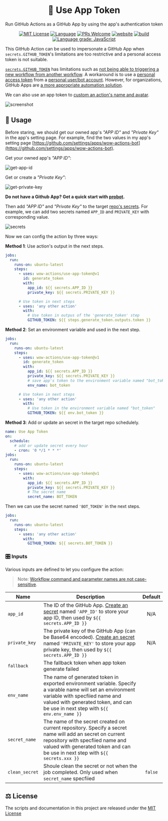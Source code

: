 <h1 align="center">🔑 Use App Token</h1>

<p align="center">Run GitHub Actions as a GitHub App by using the app's authentication token<strong></strong></p>

<p align="center">
  <a href="/wow-actions/use-app-token/blob/master/LICENSE"><img alt="MIT License" src="https://img.shields.io/github/license/wow-actions/use-app-token?style=flat-square"></a>
  <a href="https://www.typescriptlang.org" rel="nofollow"><img alt="Language" src="https://img.shields.io/badge/language-TypeScript-blue.svg?style=flat-square"></a>
  <a href="https://github.com/wow-actions/use-app-token/pulls"><img alt="PRs Welcome" src="https://img.shields.io/badge/PRs-Welcome-brightgreen.svg?style=flat-square" ></a>
  <a href="https://github.com/marketplace/actions/use-app-token" rel="nofollow"><img alt="website" src="https://img.shields.io/static/v1?label=&labelColor=505050&message=marketplace&color=0076D6&style=flat-square&logo=google-chrome&logoColor=0076D6" ></a>
  <a href="https://github.com/wow-actions/use-app-token/actions/workflows/release.yml"><img alt="build" src="https://img.shields.io/github/workflow/status/wow-actions/use-app-token/Release/master?logo=github&style=flat-square" ></a>
  <a href="https://lgtm.com/projects/g/wow-actions/use-app-token/context:javascript" rel="nofollow"><img alt="Language grade: JavaScript" src="https://img.shields.io/lgtm/grade/javascript/g/wow-actions/use-app-token.svg?logo=lgtm&style=flat-square" ></a>
</p>

This GitHub Action can be used to impersonate a GitHub App when `secrets.GITHUB_TOKEN`'s limitations are too restrictive and a personal access token is not suitable.

[`secrets.GITHUB_TOKEN`](https://help.github.com/en/actions/configuring-and-managing-workflows/authenticating-with-the-github_token) has limitations such as [not being able to triggering a new workflow from another workflow](https://github.community/t5/GitHub-Actions/Triggering-a-new-workflow-from-another-workflow/td-p/31676). A workaround is to use a [personal access token](https://help.github.com/en/github/authenticating-to-github/creating-a-personal-access-token-for-the-command-line) from a [personal user/bot account](https://help.github.com/en/github/getting-started-with-github/types-of-github-accounts#personal-user-accounts). However, for organizations, GitHub Apps are [a more appropriate automation solution](https://developer.github.com/apps/differences-between-apps/#machine-vs-bot-accounts).

We can also use an app token to [custom an action's name and avatar](https://github.community/t/change-bots-name-avatar/18349).

![screenshot](https://github.com/wow-actions/use-app-token/blob/master/screenshots/screenshot.jpg?raw=true)

## 🚀 Usage

Before staring, we should get our owned app's _"APP ID"_ and _"Private Key"_ in the app's setting page. For example, find the two values in my app's setting page [https://github.com/settings/apps/wow-actions-bot](https://github.com/settings/apps/wow-actions-bot).

Get your owned app's _"APP ID"_:

![get-app-id](https://github.com/wow-actions/use-app-token/blob/master/screenshots/get-app-id.jpg?raw=true)

Get or create a _"Private Key"_:

![get-private-key](https://github.com/wow-actions/use-app-token/blob/master/screenshots/get-private-key.jpg?raw=true)

**Do not have a Github App? Get a quick start with [probot](https://probot.github.io/).**

Then add _"APP ID"_ and _"Private Key"_ to the target [repo's secrets](https://docs.github.com/en/free-pro-team@latest/actions/reference/encrypted-secrets). For example, we can add two secrets named `APP_ID` and `PRIVATE_KEY` with corresponding value.

![secrets](https://github.com/wow-actions/use-app-token/blob/master/screenshots/secrets.jpg?raw=true)

Now we can config the action by three ways:

**Method 1**: Use action's output in the next steps.

```yml
jobs:
  run:
    runs-on: ubuntu-latest
    steps:
      - uses: wow-actions/use-app-token@v1
        id: generate_token
        with:
          app_id: ${{ secrets.APP_ID }}
          private_key: ${{ secrets.PRIVATE_KEY }}

      # Use token in next steps
      - uses: 'any other action'
        with:
          # Use token in outpus of the 'generate_token' step
          GITHUB_TOKEN: ${{ steps.generate_token.outputs.token }}
```

**Method 2**: Set an environment variable and used in the next step.

```yml
jobs:
  run:
    runs-on: ubuntu-latest
    steps:
      - uses: wow-actions/use-app-token@v1
        id: generate_token
        with:
          app_id: ${{ secrets.APP_ID }}
          private_key: ${{ secrets.PRIVATE_KEY }}
          # save app's token to the environment variable named "bot_token"
          env_name: bot_token

      # Use token in next steps
      - uses: 'any other action'
        with:
          # Use token in the environment variable named "bot_token"
          GITHUB_TOKEN: ${{ env.bot_token }}
```

**Method 3**: Add or update an secret in the target repo schedulely.

```yml
name: Use App Token
on:
  schedule:
    # add or update secret every hour
    - cron: '0 */1 * * *'
jobs:
  run:
    runs-on: ubuntu-latest
    steps:
      - uses: wow-actions/use-app-token@v1
        with:
          app_id: ${{ secrets.APP_ID }}
          private_key: ${{ secrets.PRIVATE_KEY }}
          # The secret name
          secret_name: BOT_TOKEN
```

Then we can use the secret named `'BOT_TOKEN'` in the next steps.

```yml
jobs:
  run:
    runs-on: ubuntu-latest
    steps:
      - uses: 'any other action'
        with:
          GITHUB_TOKEN: ${{ secrets.BOT_TOKEN }}
```

### 🎛️ Inputs

Various inputs are defined to let you configure the action:

> Note: [Workflow command and parameter names are not case-sensitive](https://docs.github.com/en/free-pro-team@latest/actions/reference/workflow-commands-for-github-actions#about-workflow-commands).

| Name | Description | Default |
| --- | --- | :-: |
| `app_id` | The ID of the GitHub App. [Create an secret](https://help.github.com/en/actions/configuring-and-managing-workflows/creating-and-storing-encrypted-secrets#creating-encrypted-secrets-for-a-repository) named `'APP_ID'` to store your app ID, then used by `${{ secrets.APP_ID }}` | N/A |
| `private_key` | The private key of the GitHub App (can be Base64 encoded). [Create an secret](https://help.github.com/en/actions/configuring-and-managing-workflows/creating-and-storing-encrypted-secrets#creating-encrypted-secrets-for-a-repository) named `'PRIVATE_KEY'` to store your app private key, then used by `${{ secrets.APP_ID }}` | N/A |
| `fallback` | The fallback token when app token generate failed |  |
| `env_name` | The name of generated token in exported environment variable. Specify a varable name will set an environment variable with specfiied name and valued with generated token, and can be use in next step with `${{ env.env_name }}` |  |
| `secret_name` | The name of the secret created on current repository. Specify a secret name will add an secret on current repository with specfiied name and valued with generated token and can be use in next step with `${{ secrets.xxx }}` |  |
| `clean_secret` | Shoule clean the secret or not when the job completed. Only used when `secret_name` specfiied | `false` |

## ⚖️ License

The scripts and documentation in this project are released under the [MIT License](LICENSE)
